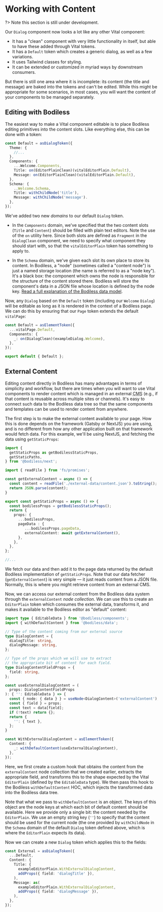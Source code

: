 # Working with Content

?> Note this section is still under development.

Our `Dialog` component now looks a lot like any other Vital component:

- It has a "clean" component with very little functionality in itself, but able to have these added
  through Vital tokens.
- It has a `Default` token which creates a generic dialog, as well as a few variations.
- It uses Tailwind classes for styling.
- It can be extended or customized in myriad ways by downstream consumers.

But there is still one area where it is incomplete: its content (the title and message) are baked
into the tokens and can't be edited. While this might be appropriate for some scenarios, in most
cases, you will want the content of your components to be managed separately.

## Editing with Bodiless

The easiest way to make a Vital component editable is to place Bodiless editing primitives into the
content slots. Like everything else, this can be done with a token:

```ts
const Default = asDialogToken({
  Theme: {
    //...
  },
  Components: {
    ...Welcome.Components,
    Title: on(EditorPlainClean)(vitalEditorPlain.Default),
    Message: on(EditorPlainClean)(vitalEditorPlain.Default),
  },
  Schema: {
    ..Welcome.Schema,
    Title: withChildNode('title'),
    Message: withChildNode('message').
  },
});
```

We've added two new _domains_ to our default `Dialog` token.

- In the `Components` domain, we've specified that the two content slots (`Title` and `Content`)
  should be filled with plain text editors. Note the use of the `on` utility here. Since both slots
  are defined as `Fragment` in the `DialogClean` component, we need to specify what component they
  should start with, so that the `vitalEditorPlain` token has something to apply to.

- In the `Schema` domain, we've given each slot its own place to store its content. In Bodiless, a
  "node" (sometimes called a "content node") is just a named storage location (the name is referred
  to as a "node key"). It's a black box: the component which owns the node is responsible for the
  structure of the content stored there. Bodiless will store the component's data in a JSON file
  whose location is defined by the node key. [Read a full explanation of the Bodiless data
  model](/Development/Architecture/Data).

Now, any `Dialog` based on the `Default` token (including our `Welcome` `Dialog`) will be editable
as long as it is rendered in the context of a Bodiless page. We can do this by ensuring that our
`Page` token extends the default `vitalPage`:

```ts
const Default = asElementToken({
  ...vitalPage.Default,
  Components: {
    _: on(DialogClean)(exampleDialog.Welcome),
  },
});

export default { Default };
```

## External Content

Editing content directly in Bodiless has many advantages in terms of simplicity and workflow, but
there are times when you will want to use Vital components to render content which is managed in an
external <abbr title="Content Management System">CMS</abbr> (e.g., if that content is reusable
across multiple sites or channels). It's easy to connect such data to the Bodiless data tree so that
the same components and templates can be used to render content from anywhere.

The first step is to make the external content available to your page. How this is done depends on
the framework (Gatsby or NextJS) you are using, and is no different from how any other application
built on that framework would fetch data. For this example, we'll be using NextJS, and fetching the
data using `getStaticProps`:

```ts
import {
  getStaticProps as getBodilessStaticProps,
  getStaticPaths,
} from '@bodiless/next';

import { readFile } from 'fs/promises';

const getExternalContent = async () => {
  const content = readFile('./external-data/content.json').toString();
  return JSON.parse(content);
}

export const getStaticProps = async () => {
  const bodilessProps = getBodilessStaticProps();
  return {
    props: {
      ...bodilessProps,
      pageData : {
         ...bodilessProps.pageData,
         externalContent: await getExternalContent(),
      },
    },
  },
};

//...
```

We fetch our data and then add it to the page data returned by the default Bodiless implementation
of `getStaticProps`. Note that our data fetcher (`getExternalContent`) is very simple — it just
reads content from a JSON file. Normally, this is where you might retrieve content from an external
CMS.

Now, we can access our external content from the Bodiless data system through the `externalContent`
_node collection_. We can use this to create an `EditorPlain` token which consumes the external
data, transforms it, and makes it available to the Bodiless editor as "default" content:

```ts
import type { EditableData } from '@bodiless/components';
import { withDefaultContent } from '@bodiless/data';

// Type of the content coming from our external source
type DialogContent = {
  dialogTitle: string,
  dialogMessage: string,
};

// Type of the props which we will use to extract
// the appropriate bit of content for each field.
type DialogContentFieldProps = {
  field: string,
};

const useExternalDialogContent = (
  props: DialogContentFieldProps
): { '': EditableData } => {
  const { node: { data } } = useNode<DialogContent>('externalContent');
  const { field } = props;
  const text = data[field];
  if (!text) return {};
  return {
    '': { text },
  };
}

const WithExternalDialogContent = asElementToken({
  Content: {
    _: withDefaultContent(useExternalDialogContent),
  },
});
```

Here, we first create a custom hook that obtains the content from the `externalContent` node
collection that we created earlier, extracts the appropriate field, and transforms this to the shape
expected by the Vital `EditorPlain` (defined by the `EditableData` type). We then pass this hook to
the Bodiless `withDefaultContent` HOC, which injects the transformed data into the Bodiless data
tree.

Note that what we pass to `withDefaultContent` is an object. The keys of this object are the node
keys at which each bit of default content should be available. Here we provide only a single bit:
the content needed by the `EditorPlain`. We use an empty string key (`''`) to specify that the
content should be used for the current node (the one provided by `withChildNode` in the `Schema`
domain of the default `Dialog` token defined above, which is where the `EditorPlain` expects its
data).

Now we can create a new `Dialog` token which applies this to the fields:

```ts
const External = asDialogToken({
  ...Default,
  Content: {
    Title: {
      exampleEditorPlain.WithExternalDialogContent,
      addProps({ field: 'dialogTitle' }),
    ),
    Message: as(
      exampleEditorPlain.WithExternalDialogContent,
      addProps({ field: 'dialogMessage' }),
    ),
  },
});
```
